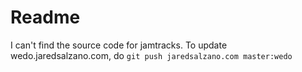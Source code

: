 # Readme

I can't find the source code for jamtracks. To update wedo.jaredsalzano.com, do `git push jaredsalzano.com master:wedo`